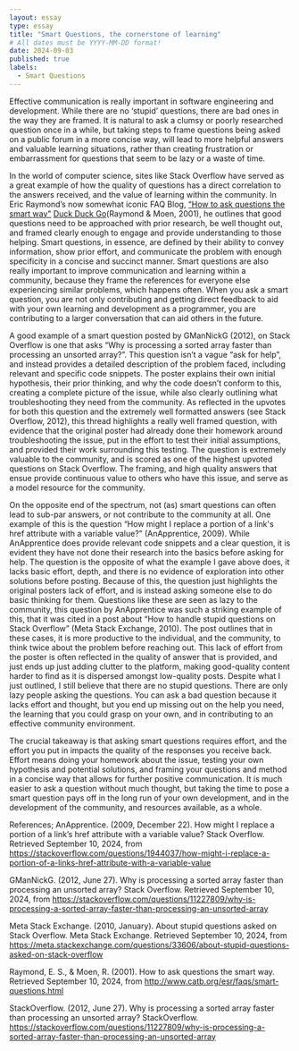 ```yaml
---
layout: essay
type: essay
title: "Smart Questions, the cornerstone of learning"
# All dates must be YYYY-MM-DD format!
date: 2024-09-03
published: true
labels:
  - Smart Questions
---
```


Effective communication is really important in software engineering and development. While there are no ‘stupid’ questions, there are bad ones in the way they are framed. It is natural to ask a clumsy or poorly researched question once in a while, but taking steps to frame questions being asked on a public forum in a more concise way, will lead to more helpful answers and valuable learning situations, rather than creating frustration or embarrassment for questions that seem to be lazy or a waste of time. 

In the world of computer science, sites like Stack Overflow have served as a great example of how the quality of questions has a direct correlation to the answers received, and the value of learning within the community. In Eric Raymond’s now somewhat iconic FAQ Blog, [“How to ask questions the smart way"]([http://www.catb.org/esr/faqs/smart-questions.html]) [Duck Duck Go](https://duckduckgo.com)(Raymond & Moen, 2001), he outlines that good questions need to be approached with prior research, be well thought out, and framed clearly enough to engage and provide understanding to those helping. Smart questions, in essence, are defined by their ability to convey information, show prior effort, and communicate the problem with enough specificity in a concise and succinct manner. 
Smart questions are also really important to improve communication and learning within a community, because they frame the references for everyone else experiencing similar problems, which happens often. When you ask a smart question, you are not only contributing and getting direct feedback to aid with your own learning and development as a programmer, you are contributing to a larger conversation that can aid others in the future.   

A good example of a smart question posted by GManNickG (2012), on Stack Overflow is one that asks “Why is processing a sorted array faster than processing an unsorted array?”. This question isn’t a vague “ask for help”, and instead provides a detailed description of the problem faced, including relevant and specific code snippets. The poster explains their own initial hypothesis, their prior thinking, and why the code doesn’t conform to this, creating a complete picture of the issue, while also clearly outlining what troubleshooting they need from the community. As reflected in the upvotes for both this question and the extremely well formatted answers (see Stack Overflow, 2012), this thread highlights a really well framed question, with evidence that the original poster had already done their homework around troubleshooting the issue, put in the effort to test their initial assumptions, and provided their work surrounding this testing. The question is extremely valuable to the community, and is scored as one of the highest upvoted questions on Stack Overflow. The framing, and high quality answers that ensue provide continuous value to others who have this issue, and serve as a model resource for the community.

On the opposite end of the spectrum, not (as) smart questions can often lead to sub-par answers, or not contribute to the community at all. One example of this is the question “How might I replace a portion of a link's href attribute with a variable value?” (AnApprentice, 2009). While AnApprentice does provide relevant code snippets and a clear question, it is evident they have not done their research into the basics before asking for help. The question is the opposite of what the example I gave above does, it lacks basic effort, depth, and there is no evidence of exploration into other solutions before posting. Because of this, the question just highlights the original posters lack of effort, and is instead asking someone else to do basic thinking for them. 
Questions like these are seen as lazy to the community, this question by AnApprentice was such a striking example of this, that it was cited in a post about “How to handle stupid questions on Stack Overflow” (Meta Stack Exchange, 2010). The post outlines that in these cases, it is more productive to the individual, and the community, to think twice about the problem before reaching out. This lack of effort from the poster is often reflected in the quality of answer that is provided, and just ends up just adding clutter to the platform, making good-quality content harder to find as it is dispersed amongst low-quality posts. 
Despite what I just outlined, I still believe that there are no stupid questions. There are only lazy people asking the questions. You can ask a bad question because it lacks effort and thought, but you end up missing out on the help you need, the learning that you could grasp on your own, and in contributing to an effective community environment.

The crucial takeaway is that asking smart questions requires effort, and the effort you put in impacts the quality of the responses you receive back. Effort means doing your homework about the issue, testing your own hypothesis and potential solutions, and framing your questions and method in a concise way that allows for further positive communication. It is much easier to ask a question without much thought, but taking the time to pose a smart question pays off in the long run of your own development, and in the development of the community, and resources available, as a whole. 



References;
AnApprentice. (2009, December 22). How might I replace a portion of a link’s href attribute with a variable value? Stack Overflow. Retrieved September 10, 2024, from https://stackoverflow.com/questions/1944037/how-might-i-replace-a-portion-of-a-links-href-attribute-with-a-variable-value

GManNickG. (2012, June 27). Why is processing a sorted array faster than processing an unsorted array? Stack Overflow. Retrieved September 10, 2024, from https://stackoverflow.com/questions/11227809/why-is-processing-a-sorted-array-faster-than-processing-an-unsorted-array

Meta Stack Exchange. (2010, January). About stupid questions asked on Stack Overflow. Meta Stack Exchange. Retrieved September 10, 2024, from https://meta.stackexchange.com/questions/33606/about-stupid-questions-asked-on-stack-overflow

Raymond, E. S., & Moen, R. (2001). How to ask questions the smart way. Retrieved September 10, 2024, from http://www.catb.org/esr/faqs/smart-questions.html

StackOverflow. (2012, June 27). Why is processing a sorted array faster than processing an unsorted array? StackOverflow. https://stackoverflow.com/questions/11227809/why-is-processing-a-sorted-array-faster-than-processing-an-unsorted-array

